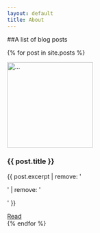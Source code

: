```yaml
---
layout: default
title: About
---
```

##A list of blog posts

{% for post in site.posts %}
<div class="row">
  <div class="col-md-6">
  	<img alt="..." class="img-rounded" height="200" src="{{ site.baseurl }}/assets/img/{{ post.thumbnail }}" width="200" >
      <div class="caption">
        <h3>{{ post.title }}</h3>
        <p> {{ post.excerpt | remove: '<p>' | remove: '</p>' }} </p>
        <a href="{{ post.url }}" class="btn btn-primary" role="button">Read</a> 
      </div>
  </div>
</div>
{% endfor %}